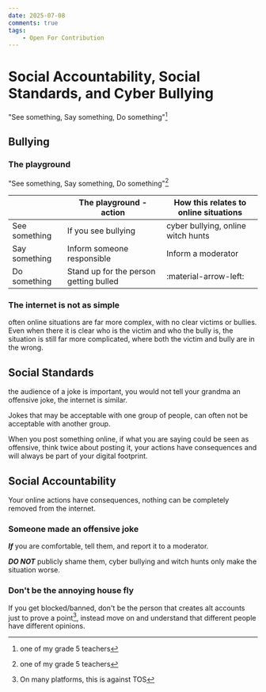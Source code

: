 ```yaml
---
date: 2025-07-08
comments: true
tags:
    - Open For Contribution
---
```

# Social Accountability, Social Standards, and Cyber Bullying
"See something, Say something, Do something"[^1]
<!-- more -->
## Bullying
### The playground
"See something, Say something, Do something"[^1]

|               |        The playground - action         | How this relates to online situations |
| ------------- | -------------------------------------- | ------------------------------------- |
| See something | If you see bullying                    | cyber bullying, online witch hunts
| Say something | Inform someone responsible             | Inform a moderator
| Do something  | Stand up for the person getting bulled | :material-arrow-left:

### The internet is not as simple
often online situations are far more complex, with no clear victims or bullies. Even when there it is clear who is the victim and who the bully is, the situation is still far more complicated, where both the victim and bully are in the wrong.

## Social Standards
the audience of a joke is important, you would not tell your grandma an offensive joke, the internet is similar.

Jokes that may be acceptable with one group of people, can often not be acceptable with another group.

When you post something online, if what you are saying could be seen as offensive, think twice about posting it, your actions have consequences and will always be part of your digital footprint.

## Social Accountability
Your online actions have consequences, nothing can be completely removed from the internet.

### Someone made an offensive joke
***If*** you are comfortable, tell them, and report it to a moderator.

***DO NOT*** publicly shame them, cyber bullying and witch hunts only make the situation worse.

### Don't be the annoying house fly
If you get blocked/banned, don't be the person that creates alt accounts just to prove a point[^2], instead move on and understand that different people have different opinions.


[^1]: one of my grade 5 teachers
[^2]:On many platforms, this is against TOS